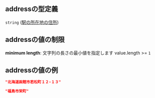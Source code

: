 ## addressの型定義

`string` ([駅の所在地の住所](station-駅オブジェクト-properties-駅の所在地の住所.md))

## addressの値の制限

**minimum length**: 文字列の長さの最小値を指定します value.length >= `1`

## addressの値の例

```json
"北海道函館市若松町１２-１３"
```

```json
"福島市栄町"
```
